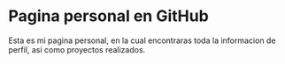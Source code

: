 # Pagina personal en GitHub

Esta es mi pagina personal, en la cual encontraras toda la informacion de perfil, asi como proyectos realizados.

